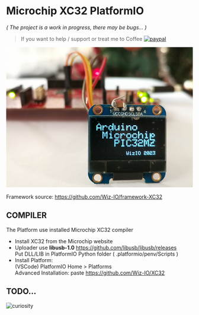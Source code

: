 # Microchip XC32 PlatformIO
_( The project is a work in progress, there may be bugs... )_

>If you want to help / support or treat me to Coffee  [![paypal](https://www.paypalobjects.com/en_US/i/btn/btn_donate_SM.gif)](https://www.paypal.com/cgi-bin/webscr?cmd=_s-xclick&hosted_button_id=ESUP9LCZMZTD6)

![pic32mz](https://raw.githubusercontent.com/Wiz-IO/LIB/master/microchip/Arduino-PIC32MZ.jpg)

Framework source: https://github.com/Wiz-IO/framework-XC32

## COMPILER<br>
The Platform use installed Microchip XC32 compiler
<br>
* Install XC32 from the Microchip website
* Uploader use **libusb-1.0** https://github.com/libusb/libusb/releases <br>
Put DLL/LIB in PlatformIO Python folder ( .platformio/penv/Scripts )<br>
* Install Platform:<br>
(VSCode) PlatformIO Home > Platforms<br>
Advanced Installation: paste https://github.com/Wiz-IO/XC32


## TODO...
![curiosity](https://microchipdeveloper.com/local--files/boards-i:curiosity-pic32mz/PIC32MZ-CURIOSITY.png)
